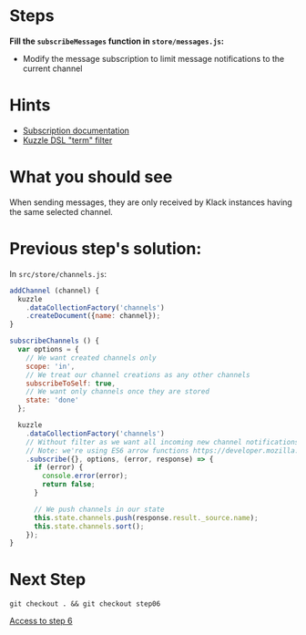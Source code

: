 # Steps

**Fill the `subscribeMessages` function in `store/messages.js`:**

* Modify the message subscription to limit message notifications to the current channel

# Hints

* [Subscription documentation](http://kuzzleio.github.io/sdk-documentation/#subscribe)
* [Kuzzle DSL "term" filter](https://github.com/kuzzleio/kuzzle/blob/master/docs/filters.md#term)

# What you should see

When sending messages, they are only received by Klack instances having the same selected channel.

# Previous step's solution:
In `src/store/channels.js`:

```javascript
addChannel (channel) {
  kuzzle
    .dataCollectionFactory('channels')
    .createDocument({name: channel});
}
```

```javascript
subscribeChannels () {
  var options = {
    // We want created channels only
    scope: 'in',
    // We treat our channel creations as any other channels
    subscribeToSelf: true,
    // We want only channels once they are stored
    state: 'done'
  };

  kuzzle
    .dataCollectionFactory('channels')
    // Without filter as we want all incoming new channel notifications
    // Note: we're using ES6 arrow functions https://developer.mozilla.org/en-US/docs/Web/JavaScript/Reference/Functions/Arrow_functions
    .subscribe({}, options, (error, response) => {
      if (error) {
        console.error(error);
        return false;
      }

      // We push channels in our state
      this.state.channels.push(response.result._source.name);
      this.state.channels.sort();
    });
}
```

# Next Step

```
git checkout . && git checkout step06
```

[Access to step 6](./step06.md)
